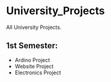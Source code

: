 # University_Projects
All University Projects.
## 1st Semester:
* Ardino Project
* Website Project
* Electronics Project
